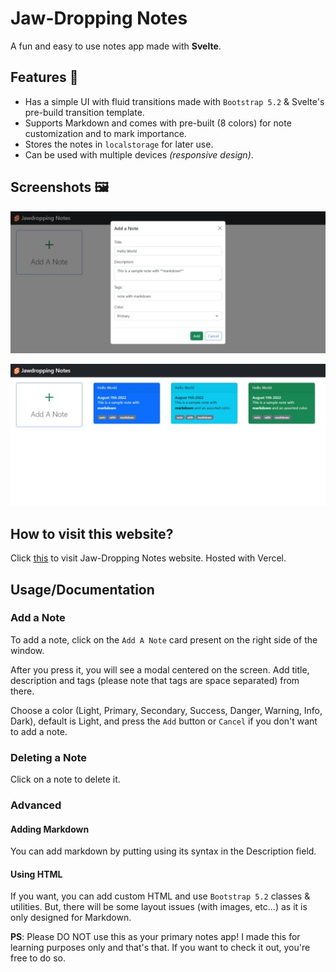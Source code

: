 # Jaw-Dropping Notes

A fun and easy to use notes app made with **Svelte**.

## Features 🚀

- Has a simple UI with fluid transitions made with `Bootstrap 5.2` & Svelte's pre-build transition template.
- Supports Markdown and comes with pre-built (8 colors) for note customization and to mark importance.
- Stores the notes in `localstorage` for later use.
- Can be used with multiple devices _(responsive design)_.

## Screenshots 🖼️

![screenshot 1 with modal](./screenshots/screenshot%201.jpeg)

![screenshot 2 with home screen](./screenshots/screenshot%202.jpeg)

## How to visit this website?

Click [this](https://jawdropping-notes.vercel.app) to visit Jaw-Dropping Notes website. Hosted with Vercel.

## Usage/Documentation

### Add a Note

To add a note, click on the `Add A Note` card present on the right side of the window.

After you press it, you will see a modal centered on the screen. Add title, description and tags (please note that tags are space separated) from there.

Choose a color (Light, Primary, Secondary, Success, Danger, Warning, Info, Dark), default is Light, and press the `Add` button or `Cancel` if you don't want to add a note.

### Deleting a Note

Click on a note to delete it.

### Advanced

#### Adding Markdown

You can add markdown by putting using its syntax in the Description field.

#### Using HTML

If you want, you can add custom HTML and use `Bootstrap 5.2` classes & utilities.
But, there will be some layout issues (with images, etc...) as it is only designed for Markdown.

**PS**: Please DO NOT use this as your primary notes app! I made this for learning purposes only and that's that.
If you want to check it out, you're free to do so.
